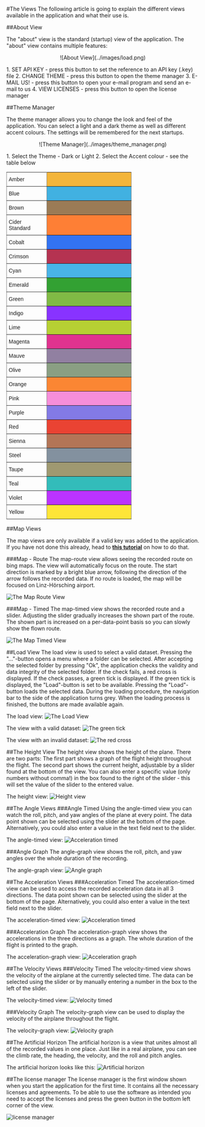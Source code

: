 ﻿#The Views
The following article is going to explain the different views available in the application and what their use is.

##About View

The "about" view is the standard (startup) view of the application. The "about" view contains multiple features:
<p style="text-align: center;">
![About View](../images/load.png)
</p>
1. SET API KEY - press this button to set the reference to an API key (.key) file
2. CHANGE THEME - press this button to open the theme manager
3. E-MAIL US! - press this button to open your e-mail program and send an e-mail to us
4. VIEW LICENSES - press this button to open the license manager

##Theme Manager

The theme manager allows you to change the look and feel of the application. You can select a light and a dark theme as well as different accent colours. The settings will be remembered for the next startups.
<p style="text-align: center;">
![Theme Manager](../images/theme_manager.png)
</p>
1. Select the Theme - Dark or Light
2. Select the Accent colour - see the table below
<p style="text-align: center;">

<style type="text/css">
.tg  {border-collapse:collapse;border-spacing:0;}
.tg td{font-family:Arial, sans-serif;font-size:14px;padding:10px 5px;border-style:solid;border-width:1px;overflow:hidden;word-break:normal;border-color:black;}
.tg th{font-family:Arial, sans-serif;font-size:14px;font-weight:normal;padding:10px 5px;border-style:solid;border-width:1px;overflow:hidden;word-break:normal;border-color:black;}
.tg .tg-wfuo{background-color:#b53351;border-color:inherit;text-align:left;vertical-align:top}
.tg .tg-gq7d{background-color:#41b1e1;border-color:inherit;text-align:left;vertical-align:top}
.tg .tg-d1zl{background-color:#bb33ff;border-color:inherit;text-align:left;vertical-align:top}
.tg .tg-c5n5{background-color:#33bcba;border-color:inherit;text-align:left;vertical-align:top}
.tg .tg-3rap{background-color:#9180a1;border-color:inherit;text-align:left;vertical-align:top}
.tg .tg-rxq3{background-color:#49b4e8;border-color:inherit;text-align:left;vertical-align:top}
.tg .tg-ihgh{background-color:#fe7f35;border-color:inherit;text-align:left;vertical-align:top}
.tg .tg-w6ui{background-color:#e0338f;border-color:inherit;text-align:left;vertical-align:top}
.tg .tg-6t9d{background-color:#33a133;border-color:inherit;text-align:left;vertical-align:top}
.tg .tg-0pky{border-color:inherit;text-align:left;vertical-align:top}
.tg .tg-hwtc{background-color:#f3b53b;border-color:inherit;text-align:left;vertical-align:top}
.tg .tg-pvdm{background-color:#9b7b56;border-color:inherit;text-align:left;vertical-align:top}
.tg .tg-1l53{background-color:#3373f2;border-color:inherit;text-align:left;vertical-align:top}
.tg .tg-vp5j{background-color:#80ba45;border-color:inherit;text-align:left;vertical-align:top}
.tg .tg-h52n{background-color:#8833ff;border-color:inherit;text-align:left;vertical-align:top}
.tg .tg-yzin{background-color:#b6d033;border-color:inherit;text-align:left;vertical-align:top}
.tg .tg-axb2{background-color:#8a9f83;border-color:inherit;text-align:left;vertical-align:top}
.tg .tg-hjat{background-color:#fb8633;border-color:inherit;text-align:left;vertical-align:top}
.tg .tg-j3ct{background-color:#f68ed9;border-color:inherit;text-align:left;vertical-align:top}
.tg .tg-j8ey{background-color:#837ae5;border-color:inherit;text-align:left;vertical-align:top}
.tg .tg-nclw{background-color:#ea4333;border-color:inherit;text-align:left;vertical-align:top}
.tg .tg-k666{background-color:#b37557;border-color:inherit;text-align:left;vertical-align:top}
.tg .tg-pdtb{background-color:#83919f;border-color:inherit;text-align:left;vertical-align:top}
.tg .tg-mdmw{background-color:#9f9971;border-color:inherit;text-align:left;vertical-align:top}
.tg .tg-63uj{background-color:#fee538;border-color:inherit;text-align:left;vertical-align:top}
</style>
<table class="tg" style="undefined;table-layout: fixed; width: 327px">
<colgroup>
<col style="width: 105px">
<col style="width: 222px">
</colgroup>
  <tr>
    <th class="tg-0pky">Amber</th>
    <th class="tg-hwtc"></th>
  </tr>
  <tr>
    <td class="tg-0pky">Blue</td>
    <td class="tg-gq7d"></td>
  </tr>
  <tr>
    <td class="tg-0pky">Brown</td>
    <td class="tg-pvdm"></td>
  </tr>
  <tr>
    <td class="tg-0pky">Cider Standard</td>
    <td class="tg-ihgh"></td>
  </tr>
  <tr>
    <td class="tg-0pky">Cobalt</td>
    <td class="tg-1l53"></td>
  </tr>
  <tr>
    <td class="tg-0pky">Crimson</td>
    <td class="tg-wfuo"></td>
  </tr>
  <tr>
    <td class="tg-0pky">Cyan</td>
    <td class="tg-rxq3"></td>
  </tr>
  <tr>
    <td class="tg-0pky">Emerald</td>
    <td class="tg-6t9d"></td>
  </tr>
  <tr>
    <td class="tg-0pky">Green</td>
    <td class="tg-vp5j"></td>
  </tr>
  <tr>
    <td class="tg-0pky">Indigo</td>
    <td class="tg-h52n"></td>
  </tr>
  <tr>
    <td class="tg-0pky">Lime</td>
    <td class="tg-yzin"></td>
  </tr>
  <tr>
    <td class="tg-0pky">Magenta</td>
    <td class="tg-w6ui"></td>
  </tr>
  <tr>
    <td class="tg-0pky">Mauve</td>
    <td class="tg-3rap"></td>
  </tr>
  <tr>
    <td class="tg-0pky">Olive</td>
    <td class="tg-axb2"></td>
  </tr>
  <tr>
    <td class="tg-0pky">Orange</td>
    <td class="tg-hjat"></td>
  </tr>
  <tr>
    <td class="tg-0pky">Pink</td>
    <td class="tg-j3ct"></td>
  </tr>
  <tr>
    <td class="tg-0pky">Purple</td>
    <td class="tg-j8ey"></td>
  </tr>
  <tr>
    <td class="tg-0pky">Red</td>
    <td class="tg-nclw"></td>
  </tr>
  <tr>
    <td class="tg-0pky">Sienna</td>
    <td class="tg-k666"></td>
  </tr>
  <tr>
    <td class="tg-0pky">Steel</td>
    <td class="tg-pdtb"></td>
  </tr>
  <tr>
    <td class="tg-0pky">Taupe</td>
    <td class="tg-mdmw"></td>
  </tr>
  <tr>
    <td class="tg-0pky">Teal</td>
    <td class="tg-c5n5"></td>
  </tr>
  <tr>
    <td class="tg-0pky">Violet</td>
    <td class="tg-d1zl"></td>
  </tr>
  <tr>
    <td class="tg-0pky">Yellow</td>
    <td class="tg-63uj"></td>
  </tr>
</table>
</p>

##Map Views

The map views are only available if a valid key was added to the application. If you have not done this already, head to [__this tutorial__](how_to.html#setup) on how to do that.

###Map - Route
The map-route view allows seeing the recorded route on bing maps. The view will automatically focus on the route. The start direction is marked by a bright blue arrow, following the direction of the arrow follows the recorded data. If no route is loaded, the map will be focused on Linz-Hörsching airport.

![The Map Route View](../images/map_route.png)

###Map - Timed
The map-timed view shows the recorded route and a slider. Adjusting the slider gradually increases the shown part of the route. The shown part is increased on a per-data-point basis so you can slowly show the flown route.

![The Map Timed View](../images/map_timed.png)

##Load View
The load view is used to select a valid dataset. Pressing the "..."-button opens a menu where a folder can be selected. After accepting the selected folder by pressing "Ok", the application checks the validity and data integrity of the selected folder. If the check fails, a red cross is displayed. If the check passes, a green tick is displayed. If the green tick is displayed, the "Load"-button is set to be available. Pressing the "Load"-button loads the selected data. During the loading procedure, the navigation bar to the side of the application turns grey. When the loading process is finished, the buttons are made available again.

The load view:
![The Load View](../images/load.png)

The view with a valid dataset:
![The green tick](../images/green_tick.png)

The view with an invalid dataset:
![The red cross](../images/red_cross.png)

##The Height View
The height view shows the height of the plane. There are two parts: The first part shows a graph of the flight height throughout the flight. The second part shows the current height, adjustable by a slider found at the bottom of the view. You can also enter a specific value (only numbers without comma!) in the box found to the right of the slider - this will set the value of the slider to the entered value.

The height view:
![Height view](../images/height.png)

##The Angle Views
###Angle Timed
Using the angle-timed view you can watch the roll, pitch, and yaw angles of the plane at every point. The data point shown can be selected using the slider at the bottom of the page. Alternatively, you could also enter a value in the text field next to the slider.

The angle-timed view:
![Acceleration timed](../images/angle_timed.png)

###Angle Graph
The angle-graph view shows the roll, pitch, and yaw angles over the whole duration of the recording.

The angle-graph view:
![Angle graph](../images/angle_graph.png)

##The Acceleration Views
###Acceleration Timed
The acceleration-timed view can be used to access the recorded acceleration data in all 3 directions. The data point shown can be selected using the slider at the bottom of the page. Alternatively, you could also enter a value in the text field next to the slider.

The acceleration-timed view:
![Acceleration timed](../images/acc_timed.png)

###Acceleration Graph
The acceleration-graph view shows the accelerations in the three directions as a graph. The whole duration of the flight is printed to the graph.

The acceleration-graph view:
![Acceleration graph](../images/acc_graph.png)

##The Velocity Views
###Velocity Timed
The velocity-timed view shows the velocity of the airplane at the currently selected time. The data can be selected using the slider or by manually entering a number in the box to the left of the slider.

The velocity-timed view:
![Velocity timed](../images/velocity_timed.png)

###Velocity Graph
The velocity-graph view can be used to display the velocity of the airplane throughout the flight.

The velocity-graph view:
![Velocity graph](../images/velocity_graph.png)

##The Artificial Horizon
The artificial horizon is a view that unites almost all of the recorded values in one place. Just like in a real airplane, you can see the climb rate, the heading, the velocity, and the roll and pitch angles.

The artificial horizon looks like this:
![Artificial horizon](../images/art_horizon.png)

##The license manager
The license manager is the first window shown when you start the application for the first time. It contains all the necessary licenses and agreements. To be able to use the software as intended you need to accept the licenses and press the green button in the bottom left corner of the view.

![license manager](../images/license_manager.png)